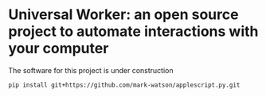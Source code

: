 # Universal Worker: an open source project to automate interactions with your computer

The software for this project is under construction


    pip install git+https://github.com/mark-watson/applescript.py.git
